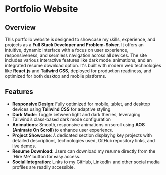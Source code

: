 # Portfolio Website

## Overview
This portfolio website is designed to showcase my skills, experience, and projects as a **Full Stack Developer and Problem-Solver**. It offers an intuitive, dynamic interface with a focus on user experience, responsiveness, and seamless navigation across all devices. The site includes various interactive features like dark mode, animations, and an integrated resume download option. It's built with modern web technologies like **React.js** and **Tailwind CSS**, deployed for production readiness, and optimized for both desktop and mobile platforms.

## Features

- **Responsive Design**: Fully optimized for mobile, tablet, and desktop devices using **Tailwind CSS** for adaptive styling.
- **Dark Mode**: Toggle between light and dark themes, leveraging Tailwind’s class-based dark mode configuration.
- **Animations**: Smooth, responsive animations on scroll using **AOS (Animate On Scroll)** to enhance user experience.
- **Project Showcase**: A dedicated section displaying key projects with detailed descriptions, technologies used, GitHub repository links, and live demos.
- **Resume Download**: Users can download my resume directly from the 'Hire Me' button for easy access.
- **Social Integration**: Links to my GitHub, LinkedIn, and other social media profiles are readily accessible.
